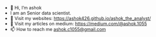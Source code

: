 - 👋 Hi, I’m ashok
- I am an Senior data scientist.
- 👀 Visit my websites: https://ashok426.github.io/ashok_the_analyst/
- 👀 Visit my articles on medium: https://medium.com/@ashok.1055
- 📫 How to reach me ashok.c1055@gmail.com

<!---
ashok426/ashok426 is a ✨ special ✨ repository because its `README.md` (this file) appears on your GitHub profile.
You can click the Preview link to take a look at your changes.
--->
